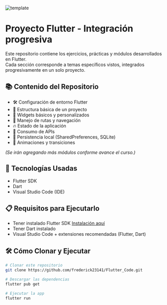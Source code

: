![template](https://github.com/user-attachments/assets/1d2d7463-fca8-4a5c-82cb-ab150791a311)

# Proyecto Flutter - Integración progresiva

Este repositorio contiene los ejercicios, prácticas y módulos desarrollados en Flutter.  
Cada sección corresponde a temas específicos vistos, integrados progresivamente en un solo proyecto.

## 📚 Contenido del Repositorio

- 🛠️ Configuración de entorno Flutter
- 📱 Estructura básica de un proyecto
- 🎨 Widgets básicos y personalizados
- 📂 Manejo de rutas y navegación
- 🔥 Estado de la aplicación
- 📡 Consumo de APIs
- 💾 Persistencia local (SharedPreferences, SQLite)
- 🌟 Animaciones y transiciones

*(Se irán agregando más módulos conforme avance el curso.)*

## 🚀 Tecnologías Usadas

- Flutter SDK
- Dart
- Visual Studio Code (IDE)

## 📋 Requisitos para Ejecutarlo

- Tener instalado Flutter SDK [Instalación aquí](https://docs.flutter.dev/get-started/install)
- Tener Dart instalado
- Visual Studio Code + extensiones recomendadas (Flutter, Dart)

## 🛠️ Cómo Clonar y Ejecutar

```bash
# Clonar este repositorio
git clone https://github.com/frederick23141/Flutter_Code.git

# Descargar las dependencias
flutter pub get

# Ejecutar la app
flutter run


